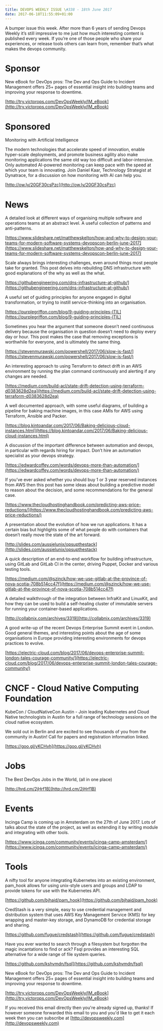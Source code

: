 ```yaml
---
title: DEVOPS WEEKLY ISSUE \#338 - 18th June 2017 
date: 2017-06-18T11:55:09+01:00
---
```


A bumper issue this week. After more than 6 years of sending Devops Weekly it’s still impressive to me just how much interesting content is published every week. If you’re one of those people who share your experiences, or release tools others can learn from, remember that’s what makes the devops community.


Sponsor
======

New eBook for DevOps pros: The Dev and Ops Guide to Incident Management offers 25+ pages of essential insight into building teams and improving your response to downtime.

[http://try.victorops.com/DevOpsWeekly/IM_eBook](http://try.victorops.com/DevOpsWeekly/IM_eBook)


Sponsored
========

Monitoring with Artificial Intelligence

The modern technologies that accelerate speed of innovation, enable hyper-scale deployments, and promote business agility also make monitoring applications the same old way too difficult and labor-intensive.  Only automated AI-powered monitoring can keep pace with the speed at which your team is innovating.  Join Daniel Kaar, Technology Strategist at Dynatrace, for a discussion on how monitoring with AI can help you.

[http://ow.ly/20GF30csPzc](http://ow.ly/20GF30csPzc)


News
====

A detailed look at different ways of organising multiple software and operations teams at an abstract level. A useful collection of patterns and anti-patterns.

[https://www.slideshare.net/matthewskelton/how-and-why-to-design-your-teams-for-modern-software-systems-devopscon-berlin-june-2017](https://www.slideshare.net/matthewskelton/how-and-why-to-design-your-teams-for-modern-software-systems-devopscon-berlin-june-2017)


Scale always brings interesting challenges, even around things most people take for granted. This post delves into rebuilding DNS infrastructure with good explanations of the why as well as the what.

[https://githubengineering.com/dns-infrastructure-at-github/](https://githubengineering.com/dns-infrastructure-at-github/)


A useful set of guiding principles for anyone engaged in digital transformation, or trying to instill service-thinking into an organisation.

[https://purplegriffon.com/blog/9-guiding-principles-ITIL](https://purplegriffon.com/blog/9-guiding-principles-ITIL)


Sometimes you hear the argument that someone doesn’t need continuous delivery because the organisation in question doesn’t need to deploy every day or hour. This post makes the case that removing exceptions is worthwhile for everyone, and is ultimately the same thing.

[https://stevenmurawski.com/powershell/2017/06/slow-is-fast/](https://stevenmurawski.com/powershell/2017/06/slow-is-fast/)


An interesting approach to using Terraform to detect drift in an AWS environment by running the plan command continuously and alerting if any changes are needed.

[https://medium.com/build-acl/state-drift-detection-using-terraform-d0383628d2ea](https://medium.com/build-acl/state-drift-detection-using-terraform-d0383628d2ea)


A well documented approach, with some useful diagrams, of building a pipeline for baking machine images, in this case AMIs for AWS using Terraform, Ansible and Packer.

[https://blog.kintoandar.com/2017/06/Baking-delicious-cloud-instances.html](https://blog.kintoandar.com/2017/06/Baking-delicious-cloud-instances.html)


A discussion of the important difference between automation and devops, in particular with regards hiring for impact. Don’t hire an automation specialist as your devops strategy.

[https://edwardcoffey.com/words/devops-more-than-automation/](https://edwardcoffey.com/words/devops-more-than-automation/)


If you’ve ever asked whether you should buy 1 or 3 year reserved instances from AWS then this post has some ideas about building a predictive model to reason about the decision, and some recommendations for the general case.

[https://www.thecloudhostinghandbook.com/predicting-aws-price-reductions/](https://www.thecloudhostinghandbook.com/predicting-aws-price-reductions/)


A presentation about the evolution of how we run applications. It has a certain bias but highlights some of what people do with containers that doesn’t really move the state of the art forward.

[http://slides.com/aussielunix/opsupthestack](http://slides.com/aussielunix/opsupthestack)


A quick description of an end-to-end workflow for building infrastructure, using GitLab and GitLab CI in the center, driving Puppet, Docker and various testing tools.

[https://medium.com/@szinck/how-we-use-gitlab-at-the-province-of-nova-scotia-708b514cc47f](https://medium.com/@szinck/how-we-use-gitlab-at-the-province-of-nova-scotia-708b514cc47f)


A detailed walkthrough of the integration between InfraKit and LinuxKit, and how they can be used to build a self-healing cluster of immutable servers for running your container-based applications.

[http://collabnix.com/archives/3319](http://collabnix.com/archives/3319)


A good write-up of the recent Devops Enterprise Summit event in London. Good general themes, and interesting points about the age of some organisations in Europe providing interesting environments for devops practices to evolve.

[https://electric-cloud.com/blog/2017/06/devops-enterprise-summit-london-tales-courage-community/](https://electric-cloud.com/blog/2017/06/devops-enterprise-summit-london-tales-courage-community/)


CNCF - Cloud Native Computing Foundation
====

KubeCon / CloudNativeCon Austin - Join leading Kubernetes and Cloud Native technologists in Austin for a full range of technology sessions on the cloud native ecosystem.

We sold out in Berlin and are excited to see thousands of you from the community in Austin! Call for papers and registration information linked.

[https://goo.gl/yKCHvh](https://goo.gl/yKCHvh)


Jobs
====

The Best DevOps Jobs in the World, (all in one place)

[http://hrd.cm/2jHrf1B](http://hrd.cm/2jHrf1B)


Events
======

Incinga Camp is coming up in Amsterdam on the 27th of June 2017. Lots of talks about the state of the project, as well as extending it by writing module and integrating with other tools.

[https://www.icinga.com/community/events/icinga-camp-amsterdam/](https://www.icinga.com/community/events/icinga-camp-amsterdam/)


Tools
=====

A nifty tool for anyone integrating Kubernetes into an existing environment, pam_hook allows for using unix-style users and groups and LDAP to provide tokens for use with the Kubernetes API.

[https://github.com/bjhaid/pam_hook](https://github.com/bjhaid/pam_hook)


CredStash is a very simple, easy to use credential management and distribution system that uses AWS Key Management Service (KMS) for key wrapping and master-key storage, and DynamoDB for credential storage and sharing.

[https://github.com/fugue/credstash](https://github.com/fugue/credstash)


Have you ever wanted to search through a filesystem but forgotten the magic incantations to find or ack? Fsql provides an interesting SQL alternative for a wide range of file system queries.

[https://github.com/kshvmdn/fsql](https://github.com/kshvmdn/fsql)



New eBook for DevOps pros: The Dev and Ops Guide to Incident Management offers 25+ pages of essential insight into building teams and improving your response to downtime.

[http://try.victorops.com/DevOpsWeekly/IM_eBook](http://try.victorops.com/DevOpsWeekly/IM_eBook)



If you received this email directly then you're already signed up, thanks! If however someone forwarded this email to you and you'd like to get it each week then you can subscribe at [http://devopsweekly.com](http://devopsweekly.com)

